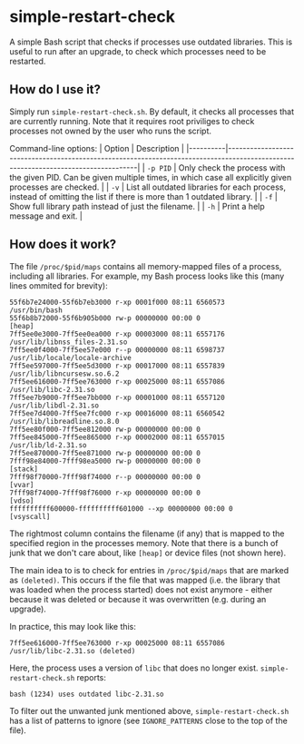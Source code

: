 # simple-restart-check

A simple Bash script that checks if processes use outdated libraries. This is useful to run after an upgrade, to check which processes need to be restarted.

## How do I use it?

Simply run `simple-restart-check.sh`. By default, it checks all processes that are currently running. Note that it requires root priviliges to check processes not owned by the user who runs the script.

Command-line options:
| Option   | Description                                                                                                                       |
|----------|-----------------------------------------------------------------------------------------------------------------------------------|
| `-p PID` | Only check the process with the given PID. Can be given multiple times, in which case all explicitly given processes are checked. |
| `-v`     | List all outdated libraries for each process, instead of omitting the list if there is more than 1 outdated library.              |
| `-f`     | Show full library path instead of just the filename.                                                                              |
| `-h`     | Print a help message and exit.                                                                                                    |

## How does it work?

The file `/proc/$pid/maps` contains all memory-mapped files of a process, including all libraries. For example, my Bash process looks like this (many lines ommited for brevity):
```
55f6b7e24000-55f6b7eb3000 r-xp 0001f000 08:11 6560573                    /usr/bin/bash
55f6b8b72000-55f6b905b000 rw-p 00000000 00:00 0                          [heap]
7ff5ee0e3000-7ff5ee0ea000 r-xp 00003000 08:11 6557176                    /usr/lib/libnss_files-2.31.so
7ff5ee0f4000-7ff5ee57e000 r--p 00000000 08:11 6598737                    /usr/lib/locale/locale-archive
7ff5ee597000-7ff5ee5d3000 r-xp 00017000 08:11 6557839                    /usr/lib/libncursesw.so.6.2
7ff5ee616000-7ff5ee763000 r-xp 00025000 08:11 6557086                    /usr/lib/libc-2.31.so
7ff5ee7b9000-7ff5ee7bb000 r-xp 00001000 08:11 6557120                    /usr/lib/libdl-2.31.so
7ff5ee7d4000-7ff5ee7fc000 r-xp 00016000 08:11 6560542                    /usr/lib/libreadline.so.8.0
7ff5ee80f000-7ff5ee812000 rw-p 00000000 00:00 0 
7ff5ee845000-7ff5ee865000 r-xp 00002000 08:11 6557015                    /usr/lib/ld-2.31.so
7ff5ee870000-7ff5ee871000 rw-p 00000000 00:00 0 
7fff98e84000-7fff98ea5000 rw-p 00000000 00:00 0                          [stack]
7fff98f70000-7fff98f74000 r--p 00000000 00:00 0                          [vvar]
7fff98f74000-7fff98f76000 r-xp 00000000 00:00 0                          [vdso]
ffffffffff600000-ffffffffff601000 --xp 00000000 00:00 0                  [vsyscall]
```

The rightmost column contains the filename (if any) that is mapped to the specified region in the processes memory. Note that there is a bunch of junk that we don't care about, like `[heap]` or device files (not shown here).

The main idea to is to check for entries in `/proc/$pid/maps` that are marked as `(deleted)`. This occurs if the file that was mapped (i.e. the library that was loaded when the process started) does not exist anymore - either because it was deleted or because it was overwritten (e.g. during an upgrade).

In practice, this may look like this:
```
7ff5ee616000-7ff5ee763000 r-xp 00025000 08:11 6557086                    /usr/lib/libc-2.31.so (deleted)
```
Here, the process uses a version of `libc` that does no longer exist. `simple-restart-check.sh` reports:
```
bash (1234) uses outdated libc-2.31.so
```
To filter out the unwanted junk mentioned above, `simple-restart-check.sh` has a list of patterns to ignore (see `IGNORE_PATTERNS` close to the top of the file).

